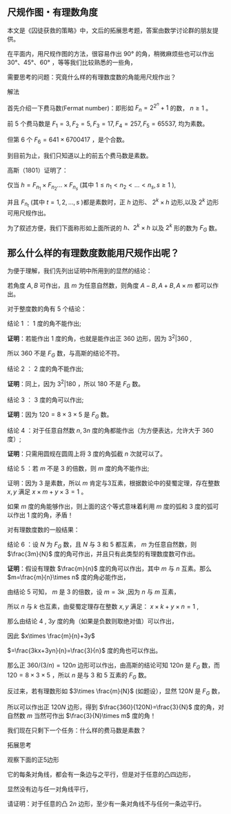 ## 尺规作图・有理数角度

本文是《囚徒获救的策略》中，文后的拓展思考题，答案由数学讨论群的朋友提供。

在平面内，用尺规作图的方法，很容易作出 $90°$ 的角，稍微麻烦些也可以作出 $30°、45°、60°$ ，等等我们比较熟悉的一些角，

需要思考的问题：究竟什么样的有理数度数的角能用尺规作出？

解法

首先介绍一下费马数(Fermat number)：即形如 $F_n=2^{2^n}+1$ 的数， $n\ge 1$ 。

前 $5$ 个费马数是 $F_1=3,F_2=5,F_3=17,F_4=257,F_5=65537,$ 均为素数。

但第 $6$ 个 $F_6=641 \times 6700417$ ，是个合数。

到目前为止，我们只知道以上的前五个费马数是素数。

高斯（1801）证明了：

仅当 $h=F_{n_1} \times F_{n_2}...\times F_{n_s}$ (其中 $1\le n_1\lt n_2 \lt ...\lt n_s,s\ge 1$ ),

并且 $F_{n_t}$ (其中 $t=1,2,...,s$ )都是素数时，正 $h$ 边形、 $2^k\times h$ 边形,以及 $2^k$ 边形可用尺规作出。

为了叙述方便，我们下面称形如上面所说的 $h、2^k\times h$ 以及 $2^k$ 形的数为 $F_G$ 数。

## 那么什么样的有理数度数能用尺规作出呢？

为便于理解，我们先列出证明中所用到的显然的结论：

若角度 $A,B$ 可作出，且 $m$ 为任意自然数，则角度 $A-B,A+B,A\times m$ 都可以作出。

对于整度数的角有 $5$ 个结论：

结论 $1$ ： $1$ 度的角不能作出;

**证明**：若能作出 $1$ 度的角，也就是能作出正 $360$ 边形，因为 $3^2|360$ ,

所以 $360$ 不是 $F_G$ 数，与高斯的结论不符。

结论 $2$ ： $2$ 度的角不能作出;

**证明**：同上，因为 $3^2|180$ ，所以 $180$ 不是 $F_G$ 数。

结论 $3$ ： $3$ 度的角可以作出;

**证明**：因为 $120=8\times 3\times 5$ 是 $F_G$ 数。

结论 $4$ ：对于任意自然数 $n,3n$ 度的角都能作出（为方便表达，允许大于 $360$ 度）;

**证明**：只需用圆规在圆周上将 $3$ 度的角弧截 $n$ 次就可以了。

结论 $5$ ：若 $m$ 不是 $3$ 的倍数，则 $m$ 度的角不能作出;

证明：因为 $3$ 是素数，所以 $m$ 肯定与3互素，根据数论中的斐蜀定理，存在整数 $x,y$ 满足 $x\times m+y\times 3=1$ 。

如果 $m$ 度的角能够作出，则上面的这个等式意味着利用 $m$ 度的弧和 $3$ 度的弧可以作出 $1$ 度的角，矛盾！

对有理数度数的一般结果：

结论 $6$ ：设 $N$ 为 $F_G$ 数，且 $N$ 与 $3$ 和 $5$ 都互素， $m$ 为任意自然数，则 $\frac{3m}{N}$ 度的角可作出，并且只有此类型的有理数度数可作出。

**证明**：假设有理数 $\frac{m}{n}$ 度的角可以作出，其中 $m$ 与 $n$ 互素。那么 $m=\frac{m}{n}\times n$ 度的角必能作出，

由结论 $5$ 可知， $m$ 是 $3$ 的倍数，设 $m=3k$ ,因为 $n$ 与 $m$ 互素，

所以 $n$ 与 $k$ 也互素，由斐蜀定理存在整数 $x,y$ 满足： $x\times k+y\times n=1$ ,

那么由结论 $4$ , $3y$ 度的角（如果是负数则取绝对值）可以作出，

因此 $x\times \frac{m}{n}+3y$

$=\frac{3kx+3yn}{n}=\frac{3}{n}$ 度的角也可以作出。

那么正 $360/(3/n)=120n$ 边形可以作出，由高斯的结论可知 $120n$ 是 $F_G$ 数，而 $120=8\times 3\times 5$ ，所以 $n$ 是与 $3$ 和 $5$ 互素的 $F_G$ 数。

反过来，若有理数形如 $3\times \frac{m}{N}$ (如题设），显然 $120N$ 是 $F_G$ 数，

所以可以作出正 $120N$ 边形，得到 $\frac{360}{120N}=\frac{3}{N}$ 度的角，对自然数 $m$ 当然可作出 $\frac{3}{N}\times m$ 度的角！

我们现在只剩下一个任务：什么样的费马数是素数？

拓展思考

观察下面的正5边形

它的每条对角线，都会有一条边与之平行，但是对于任意的凸四边形，

显然没有边与任一对角线平行，

请证明：对于任意的凸 $2n$ 边形，至少有一条对角线不与任何一条边平行。
